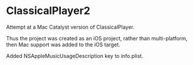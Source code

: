 #  ClassicalPlayer2

Attempt at a Mac Catalyst version of ClassicalPlayer.

Thus the project was created as an iOS project, rather than multi-platform,
then Mac support was added to the iOS target.

Added NSAppleMusicUsageDescription key to info.plist.
